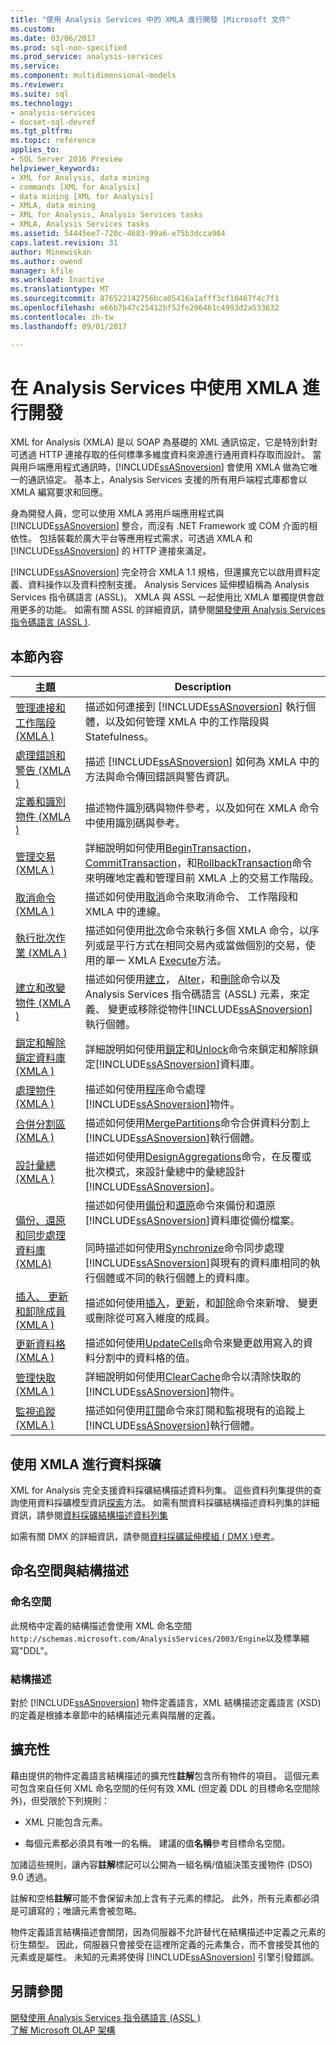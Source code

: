 ```yaml
---
title: "使用 Analysis Services 中的 XMLA 進行開發 |Microsoft 文件"
ms.custom: 
ms.date: 03/06/2017
ms.prod: sql-non-specified
ms.prod_service: analysis-services
ms.service: 
ms.component: multidimensional-models
ms.reviewer: 
ms.suite: sql
ms.technology:
- analysis-services
- docset-sql-devref
ms.tgt_pltfrm: 
ms.topic: reference
applies_to:
- SQL Server 2016 Preview
helpviewer_keywords:
- XML for Analysis, data mining
- commands [XML for Analysis]
- data mining [XML for Analysis]
- XMLA, data mining
- XML for Analysis, Analysis Services tasks
- XMLA, Analysis Services tasks
ms.assetid: 54445ee7-720c-4683-99a6-e75b3dcca904
caps.latest.revision: 31
author: Minewiskan
ms.author: owend
manager: kfile
ms.workload: Inactive
ms.translationtype: MT
ms.sourcegitcommit: 876522142756bca05416a1afff3cf10467f4c7f1
ms.openlocfilehash: e66b7b47c25412bf52fe296461c4993d2a533632
ms.contentlocale: zh-tw
ms.lasthandoff: 09/01/2017

---
```

# <a name="developing-with-xmla-in-analysis-services"></a>在 Analysis Services 中使用 XMLA 進行開發
  XML for Analysis (XMLA) 是以 SOAP 為基礎的 XML 通訊協定，它是特別針對可透過 HTTP 連接存取的任何標準多維度資料來源進行通用資料存取而設計。 當與用戶端應用程式通訊時，[!INCLUDE[ssASnoversion](../../includes/ssasnoversion-md.md)] 會使用 XMLA 做為它唯一的通訊協定。 基本上，Analysis Services 支援的所有用戶端程式庫都會以 XMLA 編寫要求和回應。  
  
 身為開發人員，您可以使用 XMLA 將用戶端應用程式與 [!INCLUDE[ssASnoversion](../../includes/ssasnoversion-md.md)] 整合，而沒有 .NET Framework 或 COM 介面的相依性。 包括裝載於廣大平台等應用程式需求，可透過 XMLA 和 [!INCLUDE[ssASnoversion](../../includes/ssasnoversion-md.md)] 的 HTTP 連接來滿足。  
  
 [!INCLUDE[ssASnoversion](../../includes/ssasnoversion-md.md)] 完全符合 XMLA 1.1 規格，但還擴充它以啟用資料定義、資料操作以及資料控制支援。 Analysis Services 延伸模組稱為 Analysis Services 指令碼語言 (ASSL)。 XMLA 與 ASSL 一起使用比 XMLA 單獨提供會啟用更多的功能。 如需有關 ASSL 的詳細資訊，請參閱[開發使用 Analysis Services 指令碼語言 &#40;ASSL &#41;](../../analysis-services/multidimensional-models/scripting-language-assl/developing-with-analysis-services-scripting-language-assl.md).  
  
## <a name="in-this-section"></a>本節內容  
  
|主題|Description|  
|-----------|-----------------|  
|[管理連接和工作階段 &#40;XMLA &#41;](../../analysis-services/multidimensional-models-scripting-language-assl-xmla/managing-connections-and-sessions-xmla.md)|描述如何連接到 [!INCLUDE[ssASnoversion](../../includes/ssasnoversion-md.md)] 執行個體，以及如何管理 XMLA 中的工作階段與 Statefulness。|  
|[處理錯誤和警告 &#40;XMLA &#41;](../../analysis-services/multidimensional-models-scripting-language-assl-xmla/handling-errors-and-warnings-xmla.md)|描述 [!INCLUDE[ssASnoversion](../../includes/ssasnoversion-md.md)] 如何為 XMLA 中的方法與命令傳回錯誤與警告資訊。|  
|[定義和識別物件 &#40;XMLA &#41;](../../analysis-services/multidimensional-models-scripting-language-assl-xmla/defining-and-identifying-objects-xmla.md)|描述物件識別碼與物件參考，以及如何在 XMLA 命令中使用識別碼與參考。|  
|[管理交易 &#40;XMLA &#41;](../../analysis-services/multidimensional-models-scripting-language-assl-xmla/managing-transactions-xmla.md)|詳細說明如何使用[BeginTransaction](../../analysis-services/xmla/xml-elements-commands/begintransaction-element-xmla.md)， [CommitTransaction](../../analysis-services/xmla/xml-elements-commands/committransaction-element-xmla.md)，和[RollbackTransaction](../../analysis-services/xmla/xml-elements-commands/rollbacktransaction-element-xmla.md)命令來明確地定義和管理目前 XMLA 上的交易工作階段。|  
|[取消命令 &#40;XMLA &#41;](../../analysis-services/multidimensional-models-scripting-language-assl-xmla/canceling-commands-xmla.md)|描述如何使用[取消](../../analysis-services/xmla/xml-elements-commands/cancel-element-xmla.md)命令來取消命令、 工作階段和 XMLA 中的連線。|  
|[執行批次作業 &#40;XMLA &#41;](../../analysis-services/multidimensional-models-scripting-language-assl-xmla/performing-batch-operations-xmla.md)|描述如何使用[批次](../../analysis-services/xmla/xml-elements-commands/batch-element-xmla.md)命令來執行多個 XMLA 命令，以序列或是平行方式在相同交易內或當做個別的交易，使用的單一 XMLA [Execute](../../analysis-services/xmla/xml-elements-methods-execute.md)方法。|  
|[建立和改變物件 &#40;XMLA &#41;](../../analysis-services/multidimensional-models-scripting-language-assl-xmla/creating-and-altering-objects-xmla.md)|描述如何使用[建立](../../analysis-services/xmla/xml-elements-commands/create-element-xmla.md)， [Alter](../../analysis-services/xmla/xml-elements-commands/alter-element-xmla.md)，和[刪除](../../analysis-services/xmla/xml-elements-commands/delete-element-xmla.md)命令以及 Analysis Services 指令碼語言 (ASSL) 元素，來定義、 變更或移除從物件[!INCLUDE[ssASnoversion](../../includes/ssasnoversion-md.md)]執行個體。|  
|[鎖定和解除鎖定資料庫 &#40;XMLA &#41;](../../analysis-services/multidimensional-models-scripting-language-assl-xmla/locking-and-unlocking-databases-xmla.md)|詳細說明如何使用[鎖定](../../analysis-services/xmla/xml-elements-commands/lock-element-xmla.md)和[Unlock](../../analysis-services/xmla/xml-elements-commands/unlock-element-xmla.md)命令來鎖定和解除鎖定[!INCLUDE[ssASnoversion](../../includes/ssasnoversion-md.md)]資料庫。|  
|[處理物件 &#40;XMLA &#41;](../../analysis-services/multidimensional-models-scripting-language-assl-xmla/processing-objects-xmla.md)|描述如何使用[程序](../../analysis-services/xmla/xml-elements-commands/process-element-xmla.md)命令處理[!INCLUDE[ssASnoversion](../../includes/ssasnoversion-md.md)]物件。|  
|[合併分割區 &#40;XMLA &#41;](../../analysis-services/multidimensional-models-scripting-language-assl-xmla/merging-partitions-xmla.md)|描述如何使用[MergePartitions](../../analysis-services/xmla/xml-elements-commands/mergepartitions-element-xmla.md)命令合併資料分割上[!INCLUDE[ssASnoversion](../../includes/ssasnoversion-md.md)]執行個體。|  
|[設計彙總 &#40;XMLA &#41;](../../analysis-services/multidimensional-models-scripting-language-assl-xmla/designing-aggregations-xmla.md)|描述如何使用[DesignAggregations](../../analysis-services/xmla/xml-elements-commands/designaggregations-element-xmla.md)命令，在反覆或批次模式，來設計彙總中的彙總設計[!INCLUDE[ssASnoversion](../../includes/ssasnoversion-md.md)]。|  
|[備份、還原和同步處理資料庫 &#40;XMLA&#41;](../../analysis-services/multidimensional-models-scripting-language-assl-xmla/backing-up-restoring-and-synchronizing-databases-xmla.md)|描述如何使用[備份](../../analysis-services/xmla/xml-elements-commands/backup-element-xmla.md)和[還原](../../analysis-services/xmla/xml-elements-commands/restore-element-xmla.md)命令來備份和還原[!INCLUDE[ssASnoversion](../../includes/ssasnoversion-md.md)]資料庫從備份檔案。<br /><br /> 同時描述如何使用[Synchronize](../../analysis-services/xmla/xml-elements-commands/synchronize-element-xmla.md)命令同步處理[!INCLUDE[ssASnoversion](../../includes/ssasnoversion-md.md)]與現有的資料庫相同的執行個體或不同的執行個體上的資料庫。|  
|[插入、 更新和卸除成員 &#40;XMLA &#41;](../../analysis-services/multidimensional-models-scripting-language-assl-xmla/inserting-updating-and-dropping-members-xmla.md)|描述如何使用[插入](../../analysis-services/xmla/xml-elements-commands/insert-element-xmla.md)，[更新](../../analysis-services/xmla/xml-elements-commands/update-element-xmla.md)，和[卸除](../../analysis-services/xmla/xml-elements-commands/drop-element-xmla.md)命令來新增、 變更或刪除從可寫入維度的成員。|  
|[更新資料格 &#40;XMLA &#41;](../../analysis-services/multidimensional-models-scripting-language-assl-xmla/updating-cells-xmla.md)|描述如何使用[UpdateCells](../../analysis-services/xmla/xml-elements-commands/updatecells-element-xmla.md)命令來變更啟用寫入的資料分割中的資料格的值。|  
|[管理快取 &#40;XMLA &#41;](../../analysis-services/multidimensional-models-scripting-language-assl-xmla/managing-caches-xmla.md)|詳細說明如何使用[ClearCache](../../analysis-services/xmla/xml-elements-commands/clearcache-element-xmla.md)命令以清除快取的[!INCLUDE[ssASnoversion](../../includes/ssasnoversion-md.md)]物件。|  
|[監視追蹤 &#40;XMLA &#41;](../../analysis-services/multidimensional-models-scripting-language-assl-xmla/monitoring-traces-xmla.md)|描述如何使用[訂閱](../../analysis-services/xmla/xml-elements-commands/subscribe-element-xmla.md)命令來訂閱和監視現有的追蹤上[!INCLUDE[ssASnoversion](../../includes/ssasnoversion-md.md)]執行個體。|  
  
## <a name="data-mining-with-xmla"></a>使用 XMLA 進行資料採礦  
 XML for Analysis 完全支援資料採礦結構描述資料列集。 這些資料列集提供的查詢使用資料採礦模型資訊[探索](../../analysis-services/xmla/xml-elements-methods-discover.md)方法。 如需有關資料採礦結構描述資料列集的詳細資訊，請參閱[資料採礦結構描述資料列集](../../analysis-services/schema-rowsets/data-mining/data-mining-schema-rowsets.md)  
  
 如需有關 DMX 的詳細資訊，請參閱[資料採礦延伸模組 &#40; DMX &#41;參考](../../dmx/data-mining-extensions-dmx-reference.md)。  
  
## <a name="namespace-and-schema"></a>命名空間與結構描述  
  
### <a name="namespace"></a>命名空間  
 此規格中定義的結構描述會使用 XML 命名空間`http://schemas.microsoft.com/AnalysisServices/2003/Engine`以及標準縮寫"DDL"。  
  
### <a name="schema"></a>結構描述  
 對於 [!INCLUDE[ssASnoversion](../../includes/ssasnoversion-md.md)] 物件定義語言，XML 結構描述定義語言 (XSD) 的定義是根據本章節中的結構描述元素與階層的定義。  
  
## <a name="extensibility"></a>擴充性  
 藉由提供的物件定義語言結構描述的擴充性**註解**包含所有物件的項目。 這個元素可包含來自任何 XML 命名空間的任何有效 XML (但定義 DDL 的目標命名空間除外)，但受限於下列規則：  
  
-   XML 只能包含元素。  
  
-   每個元素都必須具有唯一的名稱。 建議的值**名稱**參考目標命名空間。  
  
 加諸這些規則，讓內容**註解**標記可以公開為一組名稱/值組決策支援物件 (DSO) 9.0 透過。  
  
 註解和空格**註解**可能不會保留未加上含有子元素的標記。 此外，所有元素都必須是可讀寫的；唯讀元素會被忽略。  
  
 物件定義語言結構描述會關閉，因為伺服器不允許替代在結構描述中定義之元素的衍生類型。 因此，伺服器只會接受在這裡所定義的元素集合，而不會接受其他的元素或是屬性。 未知的元素將使得 [!INCLUDE[ssASnoversion](../../includes/ssasnoversion-md.md)] 引擎引發錯誤。  
  
## <a name="see-also"></a>另請參閱  
 [開發使用 Analysis Services 指令碼語言 &#40;ASSL &#41;](../../analysis-services/multidimensional-models/scripting-language-assl/developing-with-analysis-services-scripting-language-assl.md)   
 [了解 Microsoft OLAP 架構](../../analysis-services/multidimensional-models/olap-physical/understanding-microsoft-olap-architecture.md)  
  
  

